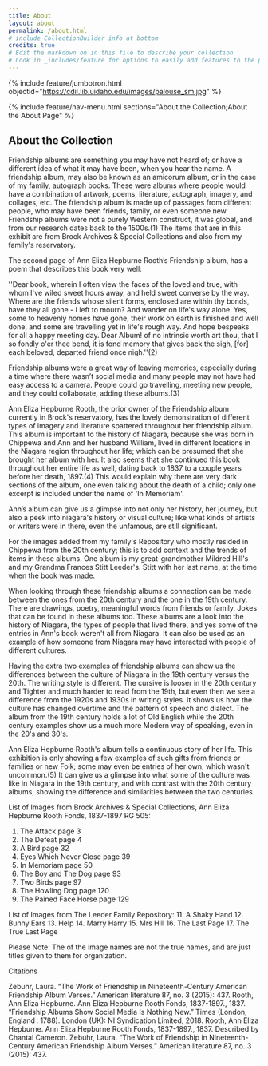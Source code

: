 ```yaml
---
title: About
layout: about
permalink: /about.html
# include CollectionBuilder info at bottom
credits: true
# Edit the markdown on in this file to describe your collection
# Look in _includes/feature for options to easily add features to the page
---
```


{% include feature/jumbotron.html objectid="https://cdil.lib.uidaho.edu/images/palouse_sm.jpg" %}

{% include feature/nav-menu.html sections="About the Collection;About the About Page" %}

## About the Collection

Friendship albums are something you may have not heard of; or have a different idea of what it may have been, when you hear the name. A friendship album,  may also be known as an amicorum album, or in the case of my family, autograph books. These were albums where people would have a combination of artwork, poems, literature, autograph, imagery, and collages, etc. The friendship album is made up of passages from different people, who may have been friends, family, or even someone new. Friendship albums were not a purely Western construct, it was global, and from our research dates back to the 1500s.(1) The items that are in this exhibit are from Brock Archives & Special Collections and also from my family's reservatory.

The second page of Ann Eliza Hepburne Rooth’s Friendship album, has a poem that describes this book very well:

''Dear book, wherein I often view the faces of the loved and true, with whom I've wiled sweet hours away, and held sweet converse by the way. 
Where are the friends whose silent forms, enclosed are within thy bonds, have they all gone - I left to mourn? And wander on life's way alone. 
Yes, some to heavenly homes have gone, their work on earth is finished and well done, and some are travelling yet in life's rough way. And hope bespeaks for all a happy meeting day. 
Dear Album! of no intrinsic worth art thou, that I so fondly o'er thee bend, it is fond memory that gives back the sigh, [for] each beloved, departed friend once nigh.''(2)

Friendship albums were a great way of leaving memories, especially during a time where there wasn’t social media and many people  may not have had easy access to a camera. People could go travelling, meeting new people, and they could collaborate, adding these albums.(3) 

Ann Eliza Hepburne Rooth, the prior owner of the Friendship album currently in Brock's reservatory, has the lovely demonstration of different types of imagery and literature spattered throughout her friendship album. This album is important to the history of Niagara, because she was born in Chippewa and Ann and her husband William, lived in different locations in the Niagara region throughout her life; which can be presumed that she brought her album with her. It also seems that she continued this book throughout her entire life as well, dating back to 1837 to a couple years before her death, 1897.(4) This would explain why there are very dark sections of the album, one even talking about the death of a child; only one excerpt is included under the name of 'In Memoriam'. 

Ann’s album can give us a glimpse into not only her history, her journey, but also a peek into niagara's history or visual culture; like what kinds of artists or writers were in there, even the unfamous, are still significant. 

For the images added from my family's Repository who mostly resided in Chippewa from the 20th century; this is to add context and the trends of items in these albums. One album is my great-grandmother Mildred Hill's and my Grandma Frances Stitt Leeder's. Stitt with her last name, at the time when the book was made. 

When looking through these friendship albums a connection can be made between the ones from the 20th century and the one in the 19th century. There are drawings, poetry, meaningful words from friends or family. Jokes that can be found in these albums too. These albums are a look into the history of Niagara, the types of people that lived there, and yes some of the entries in Ann's book weren't all from Niagara. It can also be used as an example of how someone from Niagara may have interacted with people of different cultures.

Having the extra two examples of friendship albums can show us the differences between the culture of Niagara in the 19th century versus the 20th. The writing style is different. The cursive is looser in the 20th century and Tighter and much harder to read from the 19th, but even then we see a difference from the 1920s and 1930s in writing styles. It shows us how the culture has changed overtime and the pattern of speech and dialect. The album from the 19th century holds a lot of Old English while the 20th century examples show us a much more Modern way of speaking, even in the 20's and 30's.

Ann Eliza Hepburne Rooth's album tells a continuous story of her life. This exhibition is only showing a few examples of such gifts from friends or families or new Folk; some may even be entries of her own, which wasn't uncommon.(5) It can give us a glimpse into what some of the culture was like in Niagara in the 19th century, and with contrast with the 20th century albums, showing the difference and similarities between the two centuries. 


List of Images from Brock Archives & Special Collections, Ann Eliza Hepburne Rooth Fonds, 1837-1897 RG 505:
1. The Attack page 3
2. The Defeat page 4
3. A Bird page 32
4. Eyes Which Never Close page 39
5. In Memoriam page 50
6. The Boy and The Dog page 93
7. Two Birds page 97
8. The Howling Dog page 120
9. The Pained Face Horse page 129

List of Images from The Leeder Family Repository:
11. A Shaky Hand
12. Bunny Ears
13. Help 
14. Marry Harry 
15. Mrs Hill
16. The Last Page
17. The True Last Page

Please Note:
The of the image names are not the true names, and are just titles given to them for organization.

Citations

  Zebuhr, Laura. “The Work of Friendship in Nineteenth-Century American Friendship Album Verses.” American literature 87, no. 3 (2015): 437.
  Rooth, Ann Eliza Hepburne. Ann Eliza Hepburne Rooth Fonds, 1837-1897., 1837.
   “Friendship Albums Show Social Media Is Nothing New.” Times (London, England : 1788). London (UK): NI Syndication Limited, 2018.
  Rooth, Ann Eliza Hepburne. Ann Eliza Hepburne Rooth Fonds, 1837-1897., 1837. Described by Chantal Cameron.
  Zebuhr, Laura. “The Work of Friendship in Nineteenth-Century American Friendship Album Verses.” American literature 87, no. 3 (2015): 437.
